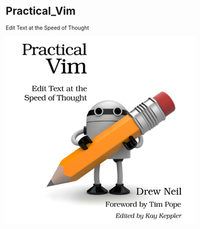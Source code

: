 # Practical_Vim
Edit Text at the Speed of Thought 

![Practical Vim](https://github.com/alsaeedi2007/Practical_Vim/blob/main/Practical%20Vim%20.png) 
